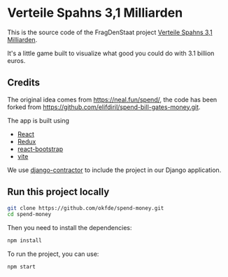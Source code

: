 # Verteile Spahns 3,1 Milliarden

This is the source code of the FragDenStaat project [Verteile Spahns 3,1 Milliarden](https://fragdenstaat.de/aktionen/verteile-spahns-milliarden/).

It's a little game built to visualize what good you could do with 3.1 billion euros.

## Credits

The original idea comes from https://neal.fun/spend/, the code has been forked from https://github.com/elifdiril/spend-bill-gates-money.git.

The app is built using
- [React](https://reactjs.org/)
- [Redux](https://redux.js.org/)
- [react-bootstrap](https://react-bootstrap.github.io/)
- [vite](https://vitejs.dev/)

We use [django-contractor](https://github.com/stefanw/django-contractor) to include the project in our Django application.

## Run this project locally

```bash
git clone https://github.com/okfde/spend-money.git
cd spend-money
```

Then you need to install the dependencies:

```bash
npm install
```

To run the project, you can use:

```bash
npm start
```
